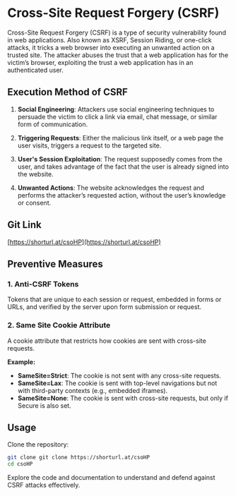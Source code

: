 # Cross-Site Request Forgery (CSRF)

Cross-Site Request Forgery (CSRF) is a type of security vulnerability found in web applications. Also known as XSRF, Session Riding, or one-click attacks, it tricks a web browser into executing an unwanted action on a trusted site. The attacker abuses the trust that a web application has for the victim’s browser, exploiting the trust a web application has in an authenticated user.

## Execution Method of CSRF 

1. **Social Engineering**: Attackers use social engineering techniques to persuade the victim to click a link via email, chat message, or similar form of communication.

2. **Triggering Requests**: Either the malicious link itself, or a web page the user visits, triggers a request to the targeted site.

3. **User's Session Exploitation**: The request supposedly comes from the user, and takes advantage of the fact that the user is already signed into the website.

4. **Unwanted Actions**: The website acknowledges the request and performs the attacker’s requested action, without the user’s knowledge or consent.

## Git Link

[https://shorturl.at/csoHP](https://shorturl.at/csoHP)

## Preventive Measures

### 1. Anti-CSRF Tokens

Tokens that are unique to each session or request, embedded in forms or URLs, and verified by the server upon form submission or request.

### 2. Same Site Cookie Attribute

A cookie attribute that restricts how cookies are sent with cross-site requests.

**Example:**

- **SameSite=Strict**: The cookie is not sent with any cross-site requests.
- **SameSite=Lax**: The cookie is sent with top-level navigations but not with third-party contexts (e.g., embedded iframes).
- **SameSite=None**: The cookie is sent with cross-site requests, but only if Secure is also set.

## Usage 
Clone the repository:
```bash
git clone git clone https://shorturl.at/csoHP
cd csoHP
```


Explore the code and documentation to understand and defend against CSRF attacks effectively.

